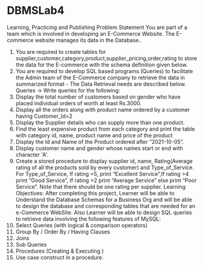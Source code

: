 # DBMSLab4
Learning, Practicing and Publishing
Problem Statement
You are part of a team which is involved in developing an E-Commerce Website.
The E-commerce website manages its data in the Database..
1) You are required to create tables for supplier,customer,category,product,supplier_pricing,order,rating to store the data for the
E-commerce with the schema definition given below.
2) You are required to develop SQL based programs (Queries) to facilitate the Admin team of the E-Commerce company to retrieve the data in
summarized format - The Data Retrieval needs are described below.
Queries →
Write queries for the following:
4) Display the total number of customers based on gender who have placed individual orders of worth at least Rs.3000.
5) Display all the orders along with product name ordered by a customer having Customer_Id=2
6) Display the Supplier details who can supply more than one product.
7) Find the least expensive product from each category and print the table with category id, name, product name and price of the product
8) Display the Id and Name of the Product ordered after “2021-10-05”.
9) Display customer name and gender whose names start or end with character 'A'.
10) Create a stored procedure to display supplier id, name, Rating(Average rating of all the products sold by every customer) and
Type_of_Service. For Type_of_Service, If rating =5, print “Excellent Service”,If rating >4 print “Good Service”, If rating >2 print “Average
Service” else print “Poor Service”. Note that there should be one rating per supplier.
Learning Objectives:
After completing this project,
Learner will be able to Understand the Database Schemas for a Business Org and will be able to design the database and
corresponding tables that are needed for an e-Commerce WebSite.
Also Learner will be able to design SQL queries to retrieve data involving the following features of MySQL:
1) Select Queries (with logical & comparison operators)
2) Group By / Order By / Having Clauses
3) Joins
4) Sub Queries
5) Procedures (Creating & Executing )
6) Use case construct in a procedure.
